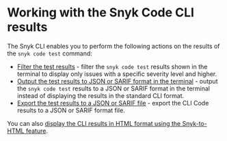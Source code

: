 # Working with the Snyk Code CLI results

The Snyk CLI enables you to perform the following actions on the results of the `snyk code test` command:

* [Filter the test results](displaying-only-discovered-issues-above-a-specific-severity-level.md) - filter the `snyk code test` results shown in the terminal to display only issues with a specific severity level and higher.
* [Output the test results to JSON or SARIF format in the terminal](outputting-the-test-results-to-json-or-sarif-format-in-the-terminal.md) - output the `snyk code test` results to a JSON or SARIF format in the terminal instead of displaying the results in the standard CLI format.
* [Export the test results to a JSON or SARIF file](../../../../scan-application-code/snyk-code/cli-for-snyk-code/working-with-the-snyk-code-cli-results/exporting-the-test-results-to-a-json-or-sarif-file.md) - export the CLI Code results to a JSON or SARIF format file.

You can also [display the CLI results in HTML format using the Snyk-to-HTML feature](../../../../snyk-cli/cli-tools/snyk-to-html/).
